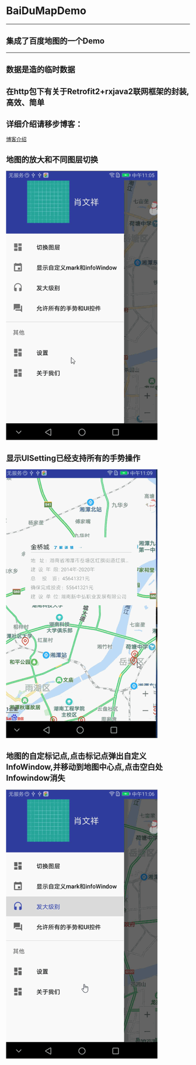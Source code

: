 # BaiDuMapDemo

***

 集成了百度地图的一个Demo
-----
***


 数据是造的临时数据
 ------

 在http包下有关于Retrofit2+rxjava2联网框架的封装,高效、简单
 -------

 详细介绍请移步博客：
 -------
 [博客介绍](http://blog.csdn.net/kevin_321v/article/details/78810053)  



 地图的放大和不同图层切换
 -------

![image](https://github.com/kevin321happy/BaiDuMapDemo/blob/master/app/map01.gif)




显示UISetting已经支持所有的手势操作
 -------

![image](https://github.com/kevin321happy/BaiDuMapDemo/blob/master/app/map03.gif)



 地图的自定标记点,点击标记点弹出自定义InfoWindow,并移动到地图中心点,点击空白处Infowindow消失
 -------


![image](https://github.com/kevin321happy/BaiDuMapDemo/blob/master/app/map02.gif)
